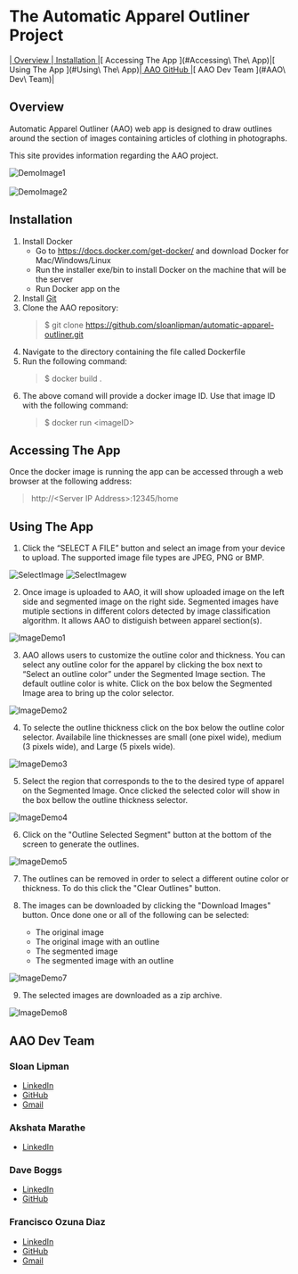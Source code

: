 # The Automatic Apparel Outliner Project
 |[ Overview ](#Overview)|[ Installation ](#Installation)|[ Accessing The App ](#Accessing\ The\ App)|[ Using The App ](#Using\ The\ App)|[ AAO GitHub ](https://github.com/sloanlipman/automatic-apparel-outliner)|[ AAO Dev Team ](#AAO\ Dev\ Team)|


## <a id="Overview">Overview</a>
Automatic Apparel Outliner (AAO) web app is designed to draw outlines around the section of images
containing articles of clothing in photographs. 

This site provides information regarding the AAO project.

![DemoImage1](Capture1.PNG "demoImage1")
<br>
<br>
![DemoImage2](Capture2.PNG "demoImage2")

## <a id="Installation">Installation</a>
1. Install Docker
    * Go to https://docs.docker.com/get-docker/ and download Docker for Mac/Windows/Linux 
    * Run the installer exe/bin to install Docker on the machine that will be the server
    * Run Docker app on the 
1. Install [Git](https://git-scm.com/downloads)
1. Clone the AAO repository:
    > $ git clone https://github.com/sloanlipman/automatic-apparel-outliner.git
1. Navigate to the directory containing the file called Dockerfile
1. Run the following command:
    > $ docker build .
1. The above comand will provide a docker image ID.  Use that image ID with the following command:
    > $ docker run \<imageID>

## Accessing The App
Once the docker image is running the app can be accessed through a web browser at the following address:

> http://\<Server IP Address>:12345/home

## Using The App

1. Click the “SELECT A FILE” button and select an image from your device to upload. The supported image file types are JPEG, PNG or BMP.

![SelectImage](SelectImage.PNG "SelectImage")
![SelectImagew](SelectImage2.PNG "SelectImage")

2. Once image is uploaded to AAO, it will show uploaded image on the left side and
segmented image on the right side. Segmented images have mutiple sections in different
colors detected by image classification algorithm. It allows AAO to distiguish between apparel section(s).

![ImageDemo1](ImageDemo1.PNG "Image Demo 1")

3. AAO allows users to customize the outline color and thickness. You can select any outline
color for the apparel by clicking the box next to “Select an outline color” under the Segmented
Image section. The default outline color is white.
Click on the box below the Segmented Image area to bring up the color selector.

![ImageDemo2](ImageDemo2.PNG "Image Demo 2")

4. To selecte the outline thickness click on the box below the outline color selector.  Availabile line thicknesses are small (one pixel wide), medium (3 pixels wide), and Large (5 pixels wide).

![ImageDemo3](ImageDemo3.PNG "Image Demo 3")

5. Select the region that corresponds to the to the desired type of apparel on the Segmented Image.  Once clicked the selected color will show in the box bellow the outline thickness selector.

![ImageDemo4](ImageDemo4.PNG "Image Demo 4")

6. Click on the "Outline Selected Segment" button at the bottom of the screen to generate the outlines.

![ImageDemo5](ImageDemo5.PNG "Image Demo 5")

7. The outlines can be removed in order to select a different outine color or thickness.  To do this click the "Clear Outlines" button.

8. The images can be downloaded by clicking the "Download Images" button.  Once done one or all of the following can be selected:
    * The original image
    * The original image with an outline
    * The segmented image
    * The segmented image with an outline

![ImageDemo7](ImageDemo7.PNG "Image Demo 7")

9. The selected images are downloaded as a zip archive.

![ImageDemo8](ImageDemo8.PNG "Image Demo 8")

## AAO Dev Team

### Sloan Lipman
* [LinkedIn](https://www.linkedin.com/in/sloan-lipman-b21b1626)
* [GitHub](https://github.com/sloanlipman)
* [Gmail](sloan.lipman@gmail.com)

### Akshata Marathe
* [LinkedIn](https://www.linkedin.com/in/akshata-marathe)

### Dave Boggs
* [LinkedIn](https://www.linkedin.com/in/daveboggs)
* [GitHub](https://github.com/dboggs0)

### Francisco Ozuna Diaz
* [LinkedIn](https://www.linkedin.com/in/francisco-ozuna)
* [GitHub](https://github.com/ciscojvr)
* [Gmail](cisco.ozuna@gmail.com)

